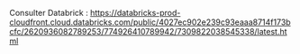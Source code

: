 Consulter Databrick : https://databricks-prod-cloudfront.cloud.databricks.com/public/4027ec902e239c93eaaa8714f173bcfc/2620936082789253/774926410789942/7309822038545338/latest.html

